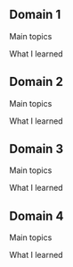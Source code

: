 ## Domain 1 
Main topics 


What I learned

## Domain 2
Main topics 


What I learned

## Domain 3
Main topics 


What I learned

## Domain 4
Main topics 


What I learned
